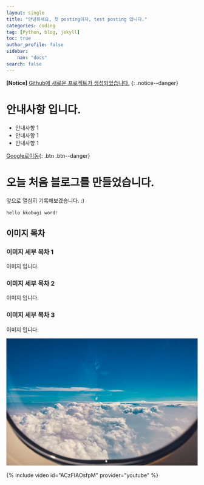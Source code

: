 ```yaml
---
layout: single
title: "안녕하세요, 첫 posting이자, test posting 입니다."
categories: coding
tag: [Python, blog, jekyll]
toc: true
author_profile: false
sidebar: 
    nav: "docs"
search: false
---
```


**[Notice]** [Github에 새로운 프로젝트가 생성되었습니다.](https://github.com/Ki-Sung)
{: .notice--danger}

<div class="notice--success">
<h1>안내사항 입니다.</h1>
<ul>
    <li>안내사항 1</li>
    <li>안내사항 1</li>
    <li>안내사항 1</li>
</ul>
</div>

[Google로이동](https://google.com){: .btn .btn--danger}

# 오늘 처음 블로그를 만들었습니다.

앞으로 열심히 기록해보겠습니다. :) 

```python
hello kkobugi word!
```
## 이미지 목차 

### 이미지 세부 목차 1
이미지 입니다.

### 이미지 세부 목차 2
이미지 입니다.

### 이미지 세부 목차 3
이미지 입니다.

![sky](/images/2023-02-12-first/sky.jpg)

{% include video id="ACzFIAOsfpM" provider="youtube" %}